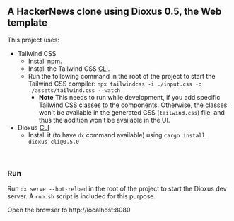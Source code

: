 ## A HackerNews clone using Dioxus 0.5, the Web template

This project uses:

-   Tailwind CSS
    -   Install [npm](https://docs.npmjs.com/downloading-and-installing-node-js-and-npm).
    -   Install the Tailwind CSS [CLI](https://tailwindcss.com/docs/installation).
    -   Run the following command in the root of the project to start the Tailwind CSS compiler:
        `npx tailwindcss -i ./input.css -o ./assets/tailwind.css --watch`
        -   **Note** This needs to run while development, if you add specific Tailwind CSS classes to the components. Otherwise, the classes won't be available in the generated CSS (`tailwind.css`) file, and thus the addition won't be available in the UI.
-   Dioxus [CLI](https://dioxuslabs.com/learn/0.5/getting_started)
    -   Install it (to have `dx` command available) using `cargo install dioxus-cli@0.5.0`

<br/>

### Run

Run `dx serve --hot-reload` in the root of the project to start the Dioxus dev server. A `run.sh` script is included for this purpose.

Open the browser to http://localhost:8080
